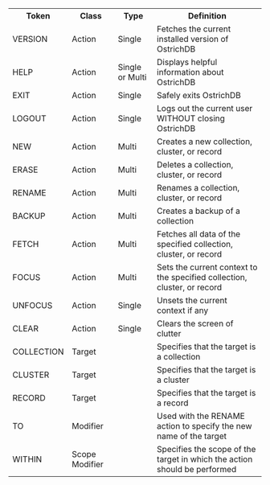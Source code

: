 <table>
  <tr>
    <th>Token</th>
    <th>Class</th>
    <th>Type</th>
    <th>Definition</th>
  </tr>

  <tr>
    <td>
      VERSION
    </td>
    <td>
      Action
    </td>
    <td>
      Single
    </td>
    <td>
      Fetches the current installed version of OstrichDB
    </td>
  </tr>

  <tr>
    <td>
      HELP
    </td>
    <td>
      Action
    </td>
    <td>
      Single or Multi
    </td>
    <td>
      Displays helpful information about OstrichDB
    </td>
  </tr>

  <tr>
    <td>
      EXIT
    </td>
    <td>
      Action
    </td>
    <td>
      Single
    </td>
    <td>
      Safely exits OstrichDB
    </td>
  </tr>

  <tr>
    <td>
      LOGOUT
    </td>
    <td>
      Action
    </td>
    <td>
      Single
    </td>
    <td>
      Logs out the current user WITHOUT closing OstrichDB
    </td>
  </tr>

  <tr>
    <td>
      NEW
    </td>
    <td>
      Action
    </td>
    <td>
      Multi
    </td>
    <td>
      Creates a new collection, cluster, or record
    </td>
  </tr>

  <tr>
    <td>
      ERASE
    </td>
    <td>
      Action
    </td>
    <td>
      Multi
    </td>
    <td>
      Deletes a collection, cluster, or record
    </td>
  </tr>

  <tr>
    <td>
      RENAME
    </td>
    <td>
      Action
    </td>
    <td>
      Multi
    </td>
    <td>
      Renames a collection, cluster, or record
    </td>
  </tr>

  <tr>
    <td>
      BACKUP
    </td>
    <td>
      Action
    </td>
    <td>
      Multi
    </td>
    <td>
      Creates a backup of a collection
    </td>
  </tr>

  <tr>
    <td>
      FETCH
    </td>
    <td>
      Action
    </td>
    <td>
      Multi
    </td>
    <td>
      Fetches all data of the specified collection, cluster, or record
    </td>
  </tr>

  <tr>
    <td>
      FOCUS
    </td>
    <td>
      Action
    </td>
    <td>
      Multi
    </td>
    <td>
      Sets the current context to the specified collection, cluster, or record
    </td>
  </tr>

  <tr>
    <td>
      UNFOCUS
    </td>
    <td>
      Action
    </td>
    <td>
      Single
    </td>
    <td>
      Unsets the current context if any
    </td>
  </tr>

  <tr>
    <td>
      CLEAR
    </td>
    <td>
      Action
    </td>
    <td>
      Single
    </td>
    <td>
      Clears the screen of clutter
    </td>

  <tr>
    <td>
      COLLECTION
    </td>
    <td>
      Target
    </td>
    <td>
    </td>
    <td>
      Specifies that the target is a collection
    </td>
  </tr>

  <tr>
    <td>
      CLUSTER
    </td>
    <td>
      Target
    </td>
    <td>
    </td>
    <td>
      Specifies that the target is a cluster
    </td>
  </tr>

  <tr>
    <td>
      RECORD
    </td>
    <td>
      Target
    </td>
    <td>
    </td>
    <td>
      Specifies that the target is a record
    </td>
  </tr>

  <tr>
    <td>
      TO
    </td>
    <td>
      Modifier
    </td>
    <td>
    </td>
    <td>
      Used with the RENAME action to specify the new name of the target
    </td>
  </tr>

  <tr>
    <td>
      WITHIN
    </td>
    <td>
      Scope Modifier
    </td>
    <td>
    </td>
    <td>
      Specifies the scope of the target in which the action should be performed
    </td>
  </tr>
</table>
